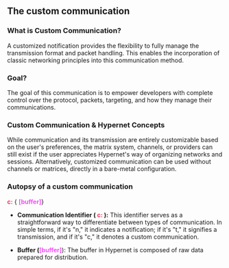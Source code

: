 The custom communication
----

### What is Custom Communication?

A customized notification provides the flexibility to fully manage the transmission format and packet handling. This enables the incorporation of classic networking principles into this communication method.

### Goal?
The goal of this communication is to empower developers with complete control over the protocol, packets, targeting, and how they manage their communications.

### Custom Communication & Hypernet Concepts
While communication and its transmission are entirely customizable based on the user's preferences, the matrix system, channels, or providers can still exist if the user appreciates Hypernet's way of organizing networks and sessions. Alternatively, customized communication can be used without channels or matrices, directly in a bare-metal configuration.


### Autopsy of a custom communication

<span style="color:#FF3156"> **c:**</span>
{
<span style="color:#F64FFA">**[buffer]**</span>}

- **Communication Identifier (<span style="color:#FF3156"> **c:**</span> ):** This identifier serves as a straightforward way to differentiate between types of communication. In simple terms, if it's "n," it indicates a notification; if it's "t," it signifies a transmission, and if it's "c," it denotes a custom communication.

- **Buffer (<span style="color:#F64FFA">[buffer]**</span>): The buffer in Hypernet is composed of raw data prepared for distribution.

